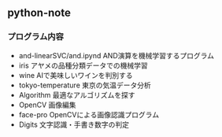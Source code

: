 ## python-note

### プログラム内容
- and-linearSVC/and.ipynd  AND演算を機械学習するプログラム
- iris アヤメの品種分類データでの機械学習
- wine AIで美味しいワインを判別する
- tokyo-temperature 東京の気温データ分析
- Algorithm 最適なアルゴリズムを探す
- OpenCV 画像編集
- face-pro OpenCVによる画像認識プログラム
- Digits 文字認識・手書き数字の判定